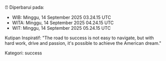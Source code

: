 ⏰ Diperbarui pada:
- WIB: Minggu, 14 September 2025 03.24.15 UTC
- WITA: Minggu, 14 September 2025 04.24.15 UTC
- WIT: Minggu, 14 September 2025 05.24.15 UTC

Kutipan Inspiratif:
"The road to success is not easy to navigate, but with hard work, drive and passion, it's possible to achieve the American dream."


Kategori: success

